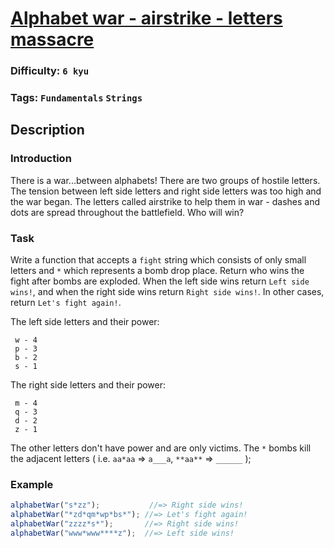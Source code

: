 # [Alphabet war - airstrike - letters massacre](https://www.codewars.com/kata/5938f5b606c3033f4700015a)

### Difficulty: `6 kyu`

### Tags: `Fundamentals` `Strings`

## Description

### Introduction

There is a war...between alphabets!
There are two groups of hostile letters. The tension between left side letters and right side letters was too high and the war began. The letters called airstrike to help them in war - dashes and dots are spread throughout the battlefield. Who will win?

### Task
Write a function that accepts a `fight` string which consists of only small letters and `*` which represents a bomb drop place. Return who wins the fight after bombs are exploded. When the left side wins return `Left side wins!`, and when the right side wins return `Right side wins!`. In other cases, return `Let's fight again!`.

The left side letters and their power:

```
 w - 4
 p - 3 
 b - 2
 s - 1
```

The right side letters and their power:

```
 m - 4
 q - 3 
 d - 2
 z - 1
```

The other letters don't have power and are only victims.
The `*` bombs kill the adjacent letters ( i.e. `aa*aa` => `a___a`, `**aa**` => `______` );

### Example

```js
alphabetWar("s*zz");           //=> Right side wins!
alphabetWar("*zd*qm*wp*bs*"); //=> Let's fight again!
alphabetWar("zzzz*s*");       //=> Right side wins!
alphabetWar("www*www****z");  //=> Left side wins!
```
